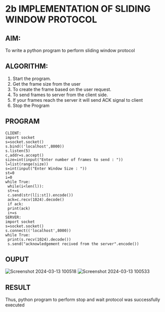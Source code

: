 
# 2b IMPLEMENTATION OF SLIDING WINDOW PROTOCOL
## AIM:
To write a python program to perform sliding window protocol

## ALGORITHM:
1. Start the program.
2. Get the frame size from the user
3. To create the frame based on the user request.
4. To send frames to server from the client side.
5. If your frames reach the server it will send ACK signal to client
6. Stop the Program
## PROGRAM
```
CLIENT:
import socket
s=socket.socket()
s.bind(('localhost',8000))
s.listen(5)
c,addr=s.accept()
size=int(input("Enter number of frames to send : "))
l=list(range(size))
s=int(input("Enter Window Size : "))
st=0
i=0
while True:
 while(i<len(l)):
 st+=s
 c.send(str(l[i:st]).encode())
 ack=c.recv(1024).decode()
 if ack:
 print(ack)
 i+=s
SERVER:
import socket
s=socket.socket()
s.connect(('localhost',8000))
while True: 
 print(s.recv(1024).decode())
 s.send("acknowledgement recived from the server".encode())
```
## OUPUT
![Screenshot 2024-03-13 100518](https://github.com/Bakkiyalakshmiethiraj/2b_SLIDING_WINDOW_PROTOCOL/assets/144870983/3bc721cd-f81b-4eff-91d6-7a3c81403e78)
![Screenshot 2024-03-13 100533](https://github.com/Bakkiyalakshmiethiraj/2b_SLIDING_WINDOW_PROTOCOL/assets/144870983/0abf4abf-4ec4-4c6e-b33a-014ec2475c11)

## RESULT
Thus, python program to perform stop and wait protocol was successfully executed
